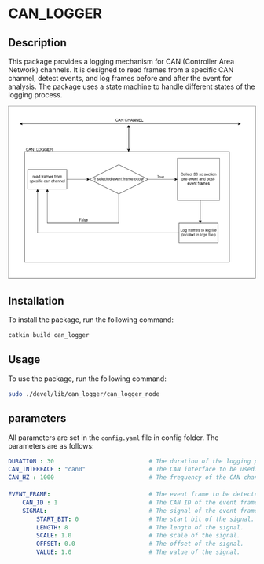 # CAN_LOGGER

## Description

This package provides a logging mechanism for CAN (Controller Area Network) channels. It is designed to read frames from a specific CAN channel, detect events, and log frames before and after the event for analysis. The package uses a state machine to handle different states of the logging process.

![diagram for can_logger](diagram.png)

## Installation

To install the package, run the following command:

```bash
catkin build can_logger
```

## Usage

To use the package, run the following command:

```bash
sudo ./devel/lib/can_logger/can_logger_node
```
## parameters

All parameters are set in the `config.yaml` file in config folder. The parameters are as follows:
```yaml
DURATION : 30                           # The duration of the logging process in seconds.
CAN_INTERFACE : "can0"                  # The CAN interface to be used.
CAN_HZ : 1000                           # The frequency of the CAN channel.

EVENT_FRAME:                            # The event frame to be detected.                                          
    CAN_ID : 1                          # The CAN ID of the event frame.
    SIGNAL:                             # The signal of the event frame.
        START_BIT: 0                    # The start bit of the signal.
        LENGTH: 8                       # The length of the signal.
        SCALE: 1.0                      # The scale of the signal.
        OFFSET: 0.0                     # The offset of the signal.
        VALUE: 1.0                      # The value of the signal.
``` 


